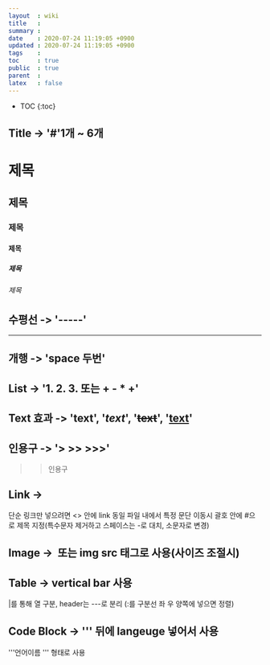 ```yaml
---
layout  : wiki
title   : 
summary : 
date    : 2020-07-24 11:19:05 +0900
updated : 2020-07-24 11:19:05 +0900
tags    : 
toc     : true
public  : true
parent  : 
latex   : false
---
```

* TOC
{:toc}

## Title -> '#'1개 ~ 6개 
# 제목
## 제목
### 제목
#### 제목
##### 제목
###### 제목

## 수평선 -> '-----'
---

## 개행 -> 'space 두번'

## List -> '1. 2. 3. 또는 + - * +'

## Text 효과 -> '__text__', '_text_', '~~text~~', '<u>text</u>'

## 인용구 -> '> >> >>>'
>> 인용구

## Link -> [](link, "말풍선")
단순 링크만 넣으려면 <> 안에 link
동일 파일 내에서 특정 문단 이동시 []() 괄호 안에 #으로 제목 지정(특수문자 제거하고 스페이스는 -로 대치, 소문자로 변경)

## Image -> ![]() 또는 img src 태그로 사용(사이즈 조절시)

## Table -> vertical bar 사용
|를 통해 열 구분, header는 ---로 분리 (:를 구분선 좌 우 양쪽에 넣으면 정렬)

## Code Block -> ''' 뒤에 langeuge 넣어서 사용
'''언어이름
''' 
형태로 사용
